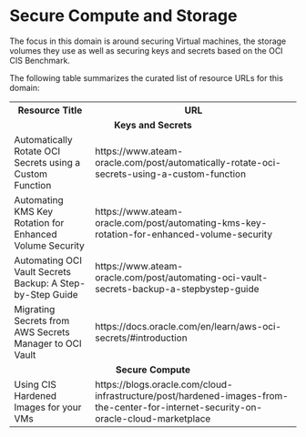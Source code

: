 # Secure Compute and Storage

The focus in this domain is around securing Virtual machines, the storage volumes they use as well as securing keys and secrets based on the OCI CIS Benchmark.

The following table summarizes the curated list of resource URLs for this domain:
<table>
  <tr>
    <th>Resource Title</th>
    <th>URL</th>
  </tr>
  <tr>
    <td colspan="2" align="center"><strong>Keys and Secrets</strong></td>
  </tr>
  <tr>
    <td>Automatically Rotate OCI Secrets using a Custom Function</td>
    <td>https://www.ateam-oracle.com/post/automatically-rotate-oci-secrets-using-a-custom-function</td>
  </tr>
  <tr>
    <td>Automating KMS Key Rotation for Enhanced Volume Security</td>
    <td>https://www.ateam-oracle.com/post/automating-kms-key-rotation-for-enhanced-volume-security</td>
  </tr>
  <tr>
    <td>Automating OCI Vault Secrets Backup: A Step-by-Step Guide</td>
    <td>https://www.ateam-oracle.com/post/automating-oci-vault-secrets-backup-a-stepbystep-guide</td>
  </tr>
  <tr>
    <td>Migrating Secrets from AWS Secrets Manager to OCI Vault</td>
    <td>https://docs.oracle.com/en/learn/aws-oci-secrets/#introduction</td>
  </tr>
    <tr>
    <td colspan="2" align="center"><strong>Secure Compute</strong></td>
  </tr>
  <tr>
   <td>Using CIS Hardened Images for your VMs</td>
   <td>https://blogs.oracle.com/cloud-infrastructure/post/hardened-images-from-the-center-for-internet-security-on-oracle-cloud-marketplace</td>
  </tr>
</table>

